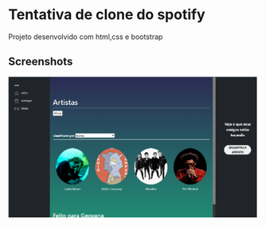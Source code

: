 # Tentativa de clone do spotify

Projeto desenvolvido com html,css e bootstrap

## Screenshots

![Imagem do projeto](./assets/imagens/apresetation.png)
